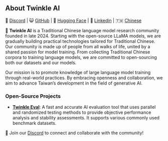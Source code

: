 ## About Twinkle AI

💬 [Discord](https://discord.gg/Cx737yw4ed) | 😺 [GitHub](https://github.com/ai-twinkle) | 🤗 [Hugging Face](https://huggingface.co/twinkle-ai) | 🔗 [Linkedin](https://www.linkedin.com/company/twinkle-ai/) |  🇹🇼 [Chinese](https://github.com/ai-twinkle/.github/blob/main/profile/README.md)

🌟 **Twinkle AI** is a Traditional Chinese language model research community founded in late 2024. Starting with the open-source LLaMA models, we are gradually building practical technologies tailored for Traditional Chinese. Our community is made up of people from all walks of life, united by a shared passion for model training. From collecting Traditional Chinese corpora to training language models, we are committed to open-sourcing both our datasets and our models.

Our mission is to promote knowledge of large language model training through real-world practices. By embracing openness and collaboration, we aim to advance Taiwan’s development in the field of generative AI.

### Open-Source Projects
- **[Twinkle Eval](https://github.com/ai-twinkle/Eval)**: A fast and accurate AI evaluation tool that uses parallel and randomized testing methods to provide objective performance analysis and stability assessments. It supports various commonly used benchmark datasets.

👋 Join our [Discord](https://discord.gg/Cx737yw4ed) to connect and collaborate with the community!
